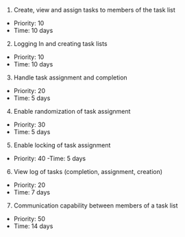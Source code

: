 1. Create, view and assign tasks to members of the task list
 - Priority: 10
 - Time: 10 days

2. Logging In and creating task lists 
 - Priority: 10
 - Time: 10 days

3. Handle task assignment and completion
 - Priority: 20
 - Time: 5 days

4. Enable randomization of task assignment
 - Priority: 30
 - Time: 5 days

5. Enable locking of task assignment
 - Priority: 40
 -Time: 5 days

6. View log of tasks (completion, assignment, creation)
 - Priority: 20
 - Time: 7 days

7. Communication capability between members of a task list
 - Priority: 50 
 - Time: 14 days